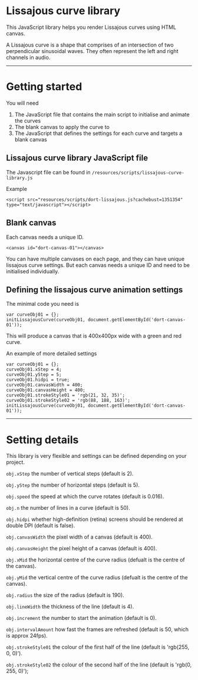 # Lissajous curve library
This JavaScript library helps you render Lissajous curves using HTML canvas.

A Lissajous curve is a shape that comprises of an intersection of two perpendicular sinusoidal waves. They often represent the left and right channels in audio.

***
# Getting started
You will need
1. The JavaScript file that contains the main script to initialise and animate the curves
2. The blank canvas to apply the curve to
3. The JavaScript that defines the settings for each curve and targets a blank canvas

## Lissajous curve library JavaScript file

The Javascript file can be found in `/resources/scripts/lissajous-curve-library.js`

Example

    <script src="resources/scripts/dort-lissajous.js?cachebust=1351354" type="text/javascript"></script>


## Blank canvas
Each canvas needs a unique ID.

    <canvas id="dort-canvas-01"></canvas>

You can have multiple canvases on each page, and they can have unique lissajous curve settings. But each canvas needs a unique ID and need to be initialised individually.

## Defining the lissajous curve animation settings
The minimal code you need is

    var curveObj01 = {};
    initLissajousCurve(curveObj01, document.getElementById('dort-canvas-01'));

This will produce a canvas that is 400x400px wide with a green and red curve.

An example of more detailed settings 

    var curveObj01 = {};
    curveObj01.xStep = 4;
    curveObj01.yStep = 5;
    curveObj01.hidpi = true;
    curveObj01.canvasWidth = 400;
    curveObj01.canvasHeight = 400;
    curveObj01.strokeStyle01 = 'rgb(21, 32, 35)';
    curveObj01.strokeStyle02 = 'rgb(88, 188, 163)';
    initLissajousCurve(curveObj01, document.getElementById('dort-canvas-01'));

***
# Setting details

This library is very flexible and settings can be defined depending on your project.

`obj.xStep` the number of vertical steps (default is 2).

`obj.yStep` the number of horizontal steps (default is 5).

`obj.speed` the speed at which the curve rotates (default is 0.016).

`obj.n` the number of lines in a curve (default is 50).

`obj.hidpi` whether high-definition (retina) screens should be rendered at double DPI (default is false).

`obj.canvasWidth` the pixel width of a canvas (default is 400).

`obj.canvasHeight` the pixel height of a canvas (default is 400).

`obj.xMid` the horizontal centre of the curve radius (defualt is the centre of the canvas).

`obj.yMid` the vertical centre of the curve radius (defualt is the centre of the canvas).

`obj.radius` the size of the radius (default is 190).

`obj.lineWidth` the thickness of the line (default is 4).

`obj.increment` the number to start the animation (default is 0).

`obj.intervalAmount` how fast the frames are refreshed (default is 50, which is approx 24fps).

`obj.strokeStyle01` the colour of the first half of the line (default is 'rgb(255, 0, 0)').

`obj.strokeStyle02` the colour of the second half of the line (default is 'rgb(0, 255, 0)');